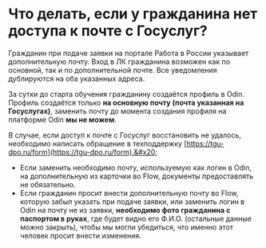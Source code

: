 # Что делать, если у гражданина нет доступа к почте с Госуслуг?

Гражданин при подаче заявки на портале Работа в России указывает дополнительную почту. Вход в ЛК гражданина возможен как по основной, так и по дополнительной почте. Все уведомления дублируются на оба указанных адреса.

За сутки до старта обучения гражданину создаётся профиль в Odin. Профиль создаётся только **на основную почту (почта указанная на Госуслугах)**, заменить почту до момента создания профиля на платформе Odin **мы не можем**.&#x20;

В случае, если доступ к почте с Госуслуг восстановить не удалось, необходимо написать обращение в техподдержку [https://tgu-dpo.ru/form](https://tgu-dpo.ru/form).&#x20;

* Если заменить необходимо почту, используемую как логин в Odin, на дополнительную из карточки во Flow, документы предоставлять не обязательно.&#x20;
* Если гражданин просит внести дополнительную почту во Flow, которую забыл указать при подаче заявки, или заменить логин в Odin на почту не из заявки, **необходимо фото гражданина с паспортом в руках**, где будет видно его Ф.И.О. (остальные данные можно закрыть), чтобы мы могли убедиться, что именно этот человек просит внести изменения.
